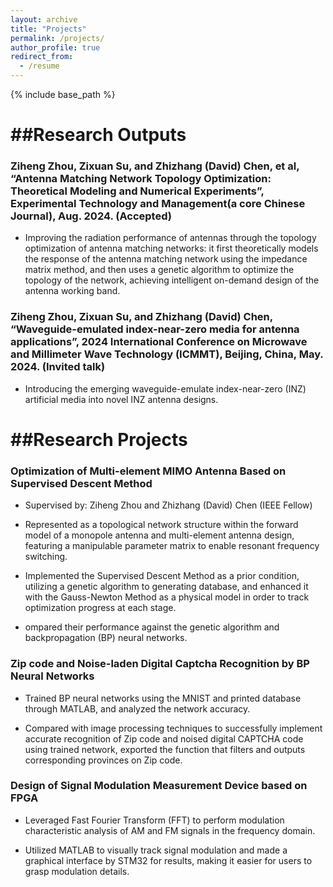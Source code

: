 ```yaml
---
layout: archive
title: "Projects"
permalink: /projects/
author_profile: true
redirect_from:
  - /resume
---
```


{% include base_path %}

##Research Outputs
======
### Ziheng Zhou, Zixuan Su, and Zhizhang (David) Chen, et al, “Antenna Matching Network Topology Optimization: Theoretical Modeling and Numerical Experiments”, **Experimental Technology and Management(a core Chinese Journal)**, Aug. 2024. (Accepted)

* Improving the radiation performance of antennas through the topology optimization of antenna matching networks: it first theoretically models the response of the antenna matching network using the impedance matrix method, and then uses a genetic algorithm to optimize the topology of the network, achieving intelligent on-demand design of the antenna working band.

### Ziheng Zhou, Zixuan Su, and Zhizhang (David) Chen, “Waveguide-emulated index-near-zero media for antenna applications”, **2024 International Conference on Microwave and Millimeter Wave Technology (ICMMT)**, Beijing, China, May. 2024. (Invited talk) 

* Introducing the emerging waveguide-emulate index-near-zero (INZ) artificial media into novel INZ antenna designs.

  
##Research Projects
======
### Optimization of Multi-element MIMO Antenna Based on Supervised Descent Method                   
 
* Supervised by: Ziheng Zhou and Zhizhang (David) Chen (IEEE Fellow) 
 
* Represented as a topological network structure within the forward model of a monopole antenna and multi-element antenna design, featuring a manipulable parameter matrix to enable resonant frequency switching.

* Implemented the Supervised Descent Method as a prior condition, utilizing a genetic algorithm to generating database, and enhanced it with the Gauss-Newton Method as a physical model in order to track optimization progress at each stage. 
 
* ompared their performance against the genetic algorithm and backpropagation (BP) neural networks. 

### Zip code and Noise-laden Digital Captcha Recognition by BP Neural Networks   				   
 
* Trained BP neural networks using the MNIST and printed database through MATLAB, and analyzed the network accuracy.
 
* Compared with image processing techniques to successfully implement accurate recognition of Zip code and noised digital CAPTCHA code using trained network, exported the function that filters and outputs corresponding provinces on Zip code. 

### Design of Signal Modulation Measurement Device based on FPGA                                  

* Leveraged Fast Fourier Transform (FFT) to perform modulation characteristic analysis of AM and FM signals in the frequency domain.

* Utilized MATLAB to visually track signal modulation and made a graphical interface by STM32 for results, making it easier for users to grasp modulation details.
